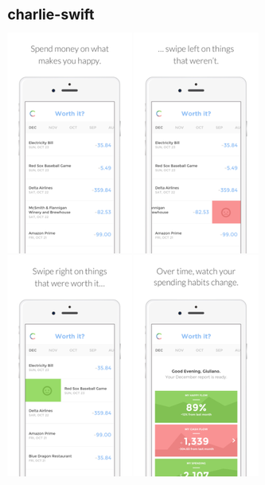 charlie-swift
========

<img src="/Images/SpendMoney.jpg" width="250">
<img src="/Images/SwipeLeft.jpg" width="250">
<img src="/Images/SwipeRight.jpg" width="250">
<img src="/Images/WatchHabits.jpg" width="250">
